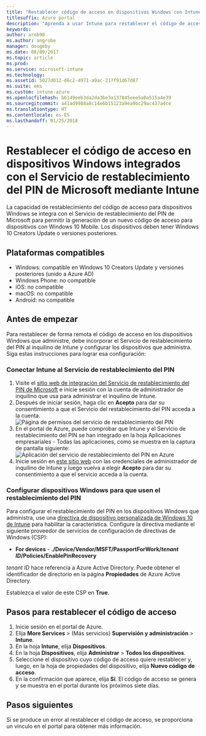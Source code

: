 ```yaml
---
title: "Restablecer código de acceso en dispositivos Windows con Intune"
titlesuffix: Azure portal
description: "Aprenda a usar Intune para restablecer el código de acceso en dispositivos Windows integrados con el \"Servicio de restablecimiento del PIN de Microsoft\"."
keywords: 
author: arob98
ms.author: angrobe
manager: dougeby
ms.date: 08/09/2017
ms.topic: article
ms.prod: 
ms.service: microsoft-intune
ms.technology: 
ms.assetid: 5027d012-d6c2-4971-a9ac-217f91d67d87
ms.suite: ems
ms.custom: intune-azure
ms.openlocfilehash: b6149eeb3da2da3be3a137845eee5a0a515a4e39
ms.sourcegitcommit: a41ad9988a8c14e6b15123a9ea9bc29ac437a4ce
ms.translationtype: HT
ms.contentlocale: es-ES
ms.lasthandoff: 01/25/2018
---
```

# <a name="reset-the-passcode-on-windows-devices-integrated-with-the-microsoft-pin-reset-service-using-intune"></a>Restablecer el código de acceso en dispositivos Windows integrados con el Servicio de restablecimiento del PIN de Microsoft mediante Intune

La capacidad de restablecimiento del código de acceso para dispositivos Windows se integra con el Servicio de restablecimiento del PIN de Microsoft para permitir la generación de un nuevo código de acceso para dispositivos con Windows 10 Mobile. Los dispositivos deben tener Windows 10 Creators Update o versiones posteriores.

## <a name="supported-platforms"></a>Plataformas compatibles

- Windows: compatible en Windows 10 Creators Update y versiones posteriores (unido a Azure AD)
- Windows Phone: no compatible
- iOS: no compatible
- macOS: no compatible
- Android: no compatible


## <a name="before-you-start"></a>Antes de empezar

Para restablecer de forma remota el código de acceso en los dispositivos Windows que administre, debe incorporar el Servicio de restablecimiento del PIN al inquilino de Intune y configurar los dispositivos que administra. Siga estas instrucciones para lograr esa configuración:

### <a name="connect-intune-with-the-pin-reset-service"></a>Conectar Intune al Servicio de restablecimiento del PIN

1. Visite el [sitio web de integración del Servicio de restablecimiento del PIN de Microsoft](https://login.windows.net/common/oauth2/authorize?response_type=code&client_id=b8456c59-1230-44c7-a4a2-99b085333e84&resource=https%3A%2F%2Fgraph.windows.net&redirect_uri=https%3A%2F%2Fcred.microsoft.com&state=e9191523-6c2f-4f1d-a4f9-c36f26f89df0&prompt=admin_consent) e inicie sesión con la cuenta de administrador de inquilino que usa para administrar el inquilino de Intune.
2. Después de iniciar sesión, haga clic en **Acepto** para dar su consentimiento a que el Servicio del restablecimiento del PIN acceda a la cuenta.<br>
![Página de permisos del servicio de restablecimiento del PIN](./media/pin-reset-service-application.png)
3. En el portal de Azure, puede comprobar que Intune y el Servicio de restablecimiento del PIN se han integrado en la hoja Aplicaciones empresariales - Todas las aplicaciones, como se muestra en la captura de pantalla siguiente:<br>
![Aplicación del servicio de restablecimiento del PIN en Azure](./media/pin-reset-service-home-screen.png)
4. Inicie sesión en [este sitio web](https://login.windows.net/common/oauth2/authorize?response_type=code&client_id=9115dd05-fad5-4f9c-acc7-305d08b1b04e&resource=https%3A%2F%2Fcred.microsoft.com%2F&redirect_uri=ms-appx-web%3A%2F%2FMicrosoft.AAD.BrokerPlugin%2F9115dd05-fad5-4f9c-acc7-305d08b1b04e&state=6765f8c5-f4a7-4029-b667-46a6776ad611&prompt=admin_consent) con las credenciales de administrador de inquilino de Intune y luego vuelva a elegir **Acepto** para dar su consentimiento a que el servicio acceda a la cuenta.

### <a name="configure-windows-devices-to-use-pin-reset"></a>Configurar dispositivos Windows para que usen el restablecimiento del PIN

Para configurar el restablecimiento del PIN en los dispositivos Windows que administra, use una [directiva de dispositivo personalizada de Windows 10 de Intune](custom-settings-windows-10.md) para habilitar la característica. Configure la directiva mediante el siguiente proveedor de servicios de configuración de directivas de Windows (CSP):


- **For devices** - **./Device/Vendor/MSFT/PassportForWork/*tenant ID*/Policies/EnablePinRecovery**

*tenant ID* hace referencia a Azure Active Directory. Puede obtener el identificador de directorio en la página **Propiedades** de Azure Active Directory.

Establezca el valor de este CSP en **True**.

## <a name="steps-to-reset-the-passcode"></a>Pasos para restablecer el código de acceso

1. Inicie sesión en el portal de Azure.
2. Elija **More Services** >  (Más servicios) **Supervisión y administración** > **Intune**.
3. En la hoja **Intune**, elija **Dispositivos**.
4. En la hoja **Dispositivos**, elija **Administrar** > **Todos los dispositivos**.
5. Seleccione el dispositivo cuyo código de acceso quiere restablecer y, luego, en la hoja de propiedades del dispositivo, elija **Nuevo código de acceso**.
6. En la confirmación que aparece, elija **Sí**. El código de acceso se genera y se muestra en el portal durante los próximos siete días.

## <a name="next-steps"></a>Pasos siguientes

Si se produce un error al restablecer el código de acceso, se proporciona un vínculo en el portal para obtener más información.


